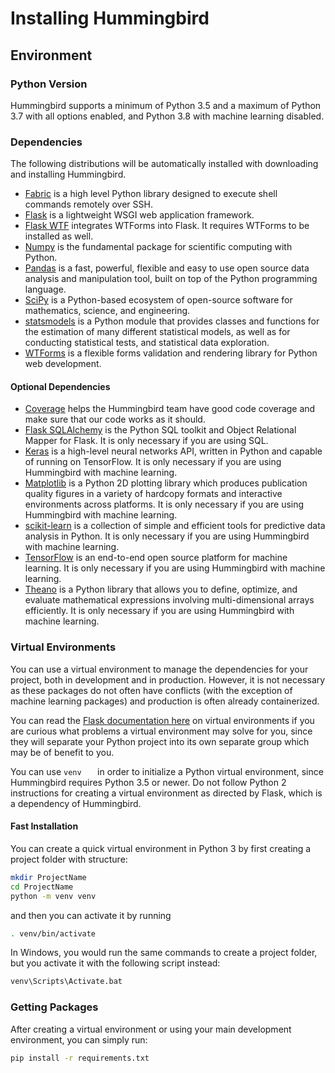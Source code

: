# Installing Hummingbird

## Environment

### Python Version

Hummingbird supports a minimum of Python 3.5 and a maximum of Python 3.7 with all options enabled, and Python 3.8 with machine learning disabled.

### Dependencies

The following distributions will be automatically installed with downloading and installing Hummingbird.

* [Fabric](https://www.fabfile.org/) is a high level Python library designed to execute shell commands remotely over SSH.
* [Flask](https://www.palletsprojects.com/p/flask/) is a lightweight WSGI web application framework.
* [Flask WTF](https://flask-wtf.readthedocs.io/en/stable/) integrates WTForms into Flask. It requires WTForms to be installed as well.
* [Numpy](https://numpy.org/) is the fundamental package for scientific computing with Python.
* [Pandas](https://pandas.pydata.org/) is a fast, powerful, flexible and easy to use open source data analysis and manipulation tool, built on top of the Python programming language.
* [SciPy](https://www.scipy.org/) is a Python-based ecosystem of open-source software for mathematics, science, and engineering.
* [statsmodels](https://www.statsmodels.org/stable/index.html) is a Python module that provides classes and functions for the estimation of many different statistical models, as well as for conducting statistical tests, and statistical data exploration.
* [WTForms](https://wtforms.readthedocs.io/en/stable/) is a flexible forms validation and rendering library for Python web development.

#### Optional Dependencies

* [Coverage](https://github.com/nedbat/coveragepy) helps the Hummingbird team have good code coverage and make sure that our code works as it should.
* [Flask SQLAlchemy](https://www.sqlalchemy.org/) is the Python SQL toolkit and Object Relational Mapper for Flask. It is only necessary if you are using SQL.
* [Keras](https://keras.io/) is a high-level neural networks API, written in Python and capable of running on TensorFlow. It is only necessary if you are using Hummingbird with machine learning.
* [Matplotlib](https://matplotlib.org/) is a Python 2D plotting library which produces publication quality figures in a variety of hardcopy formats and interactive environments across platforms. It is only necessary if you are using Hummingbird with machine learning.
* [scikit-learn](https://scikit-learn.org/stable/) is a collection of simple and efficient tools for predictive data analysis in Python. It is only necessary if you are using Hummingbird with machine learning.
* [TensorFlow](https://www.tensorflow.org/) is an end-to-end open source platform for machine learning. It is only necessary if you are using Hummingbird with machine learning.
* [Theano](http://deeplearning.net/software/theano/) is a Python library that allows you to define, optimize, and evaluate mathematical expressions involving multi-dimensional arrays efficiently. It is only necessary if you are using Hummingbird with machine learning.

### Virtual Environments

You can use a virtual environment to manage the dependencies for your project, both in development and in production. However, it is not necessary as these packages do not often have conflicts (with the exception of machine learning packages) and production is often already containerized.

You can read the [Flask documentation here](https://flask.palletsprojects.com/en/1.1.x/installation/#virtual-environments) on virtual environments if you are curious what problems a virtual environment may solve for you, since they will separate your Python project into its own separate group which may be of benefit to you.

You can use `venv	` in order to initialize a Python virtual environment, since Hummingbird requires Python 3.5 or newer. Do not follow Python 2 instructions for creating a virtual environment as directed by Flask, which is a dependency of Hummingbird.

#### Fast Installation

You can create a quick virtual environment in Python 3 by first creating a project folder with structure:

```bash
mkdir ProjectName
cd ProjectName
python -m venv venv
```

and then you can activate it by running

```bash
. venv/bin/activate
```

In Windows, you would run the same commands to create a project folder, but you activate it with the following script instead:

```bash
venv\Scripts\Activate.bat
```

### Getting Packages

After creating a virtual environment or using your main development environment, you can simply run:

```bash
pip install -r requirements.txt
```

